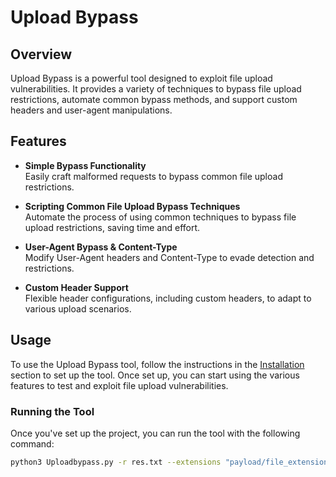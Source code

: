 # Upload Bypass

## Overview

Upload Bypass is a powerful tool designed to exploit file upload vulnerabilities. It provides a variety of techniques to bypass file upload restrictions, automate common bypass methods, and support custom headers and user-agent manipulations.

## Features

- **Simple Bypass Functionality**  
  Easily craft malformed requests to bypass common file upload restrictions.

- **Scripting Common File Upload Bypass Techniques**  
  Automate the process of using common techniques to bypass file upload restrictions, saving time and effort.

- **User-Agent Bypass & Content-Type**  
  Modify User-Agent headers and Content-Type to evade detection and restrictions.

- **Custom Header Support**  
  Flexible header configurations, including custom headers, to adapt to various upload scenarios.

## Usage

To use the Upload Bypass tool, follow the instructions in the [Installation](#installation) section to set up the tool. Once set up, you can start using the various features to test and exploit file upload vulnerabilities.

### Running the Tool

Once you've set up the project, you can run the tool with the following command:

```bash
python3 Uploadbypass.py -r res.txt --extensions "payload/file_extensions.txt" --content-type "payload/content_type.txt" --user-agent "payload/user_agent.txt" --custom-header "X-Forwarded-For: 127.0.0.1" --time 5
